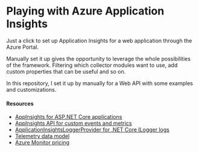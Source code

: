 # Playing with Azure Application Insights
Just a click to set up Application Insights for a web application through the Azure Portal.

Manually set it up gives the opportunity to leverage the whole possibilities of the framework. Filtering which collector modules want to use, add custom properties that can be useful and so on.

In this repository, I set it up by manually for a Web API with some examples and customizations.

#### Resources

- [AppInsights for ASP.NET Core applications](https://docs.microsoft.com/en-us/azure/azure-monitor/app/asp-net-core)
- [AppInsights API for custom events and metrics](https://docs.microsoft.com/en-us/azure/azure-monitor/app/api-custom-events-metrics)
- [ApplicationInsightsLoggerProvider for .NET Core ILogger logs](https://docs.microsoft.com/en-us/azure/azure-monitor/app/ilogger)
- [Telemetry data model](https://docs.microsoft.com/en-us/azure/azure-monitor/app/data-model)
- [Azure Monitor pricing](https://azure.microsoft.com/en-us/pricing/details/monitor/)
